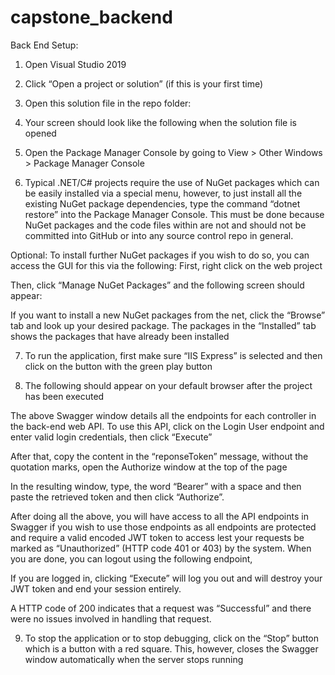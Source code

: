# capstone_backend

Back End Setup:

1.	Open Visual Studio 2019

2.	Click “Open a project or solution” (if this is your first time)
 
3.	Open this solution file in the repo folder:
 
4.	Your screen should look like the following when the solution file is opened
 
5.	Open the Package Manager Console by going to View > Other Windows > Package Manager Console
 
6.	Typical .NET/C# projects require the use of NuGet packages which can be easily installed via a special menu, however, to just install all the existing NuGet package dependencies, type the command “dotnet restore” into the Package Manager Console. This must be done because NuGet packages and the code files within are not and should not be committed into GitHub or into any source control repo in general.
 
Optional: To install further NuGet packages if you wish to do so, you can access the GUI for this via the following:
First, right click on the web project
 
Then, click “Manage NuGet Packages” and the following screen should appear:
 
If you want to install a new NuGet packages from the net, click the “Browse” tab and look up your desired package. The packages in the “Installed” tab shows the packages that have already been installed

7.	To run the application, first make sure “IIS Express” is selected and then click on the button with the green play button
 
8.	The following should appear on your default browser after the project has been executed
 
The above Swagger window details all the endpoints for each controller in the back-end web API. To use this API, click on the Login User endpoint and enter valid login credentials, then click “Execute”
 
After that, copy the content in the “reponseToken” message, without the quotation marks, open the Authorize window at the top of the page
 
In the resulting window, type, the word “Bearer” with a space and then paste the retrieved token and then click “Authorize”.
 
After doing all the above, you will have access to all the API endpoints in Swagger if you wish to use those endpoints as all endpoints are protected and require a valid encoded JWT token to access lest your requests be marked as “Unauthorized” (HTTP code 401 or 403) by the system.
When you are done, you can logout using the following endpoint,
 
If you are logged in, clicking “Execute” will log you out and will destroy your JWT token and end your session entirely.
 
A HTTP code of 200 indicates that a request was “Successful” and there were no issues involved in handling that request.

9.	To stop the application or to stop debugging, click on the “Stop” button which is a button with a red square. This, however, closes the Swagger window automatically when the server stops running
